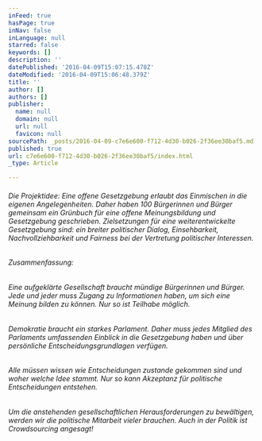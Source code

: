 ```yaml
---
inFeed: true
hasPage: true
inNav: false
inLanguage: null
starred: false
keywords: []
description: ''
datePublished: '2016-04-09T15:07:15.478Z'
dateModified: '2016-04-09T15:06:48.379Z'
title: ''
author: []
authors: []
publisher:
  name: null
  domain: null
  url: null
  favicon: null
sourcePath: _posts/2016-04-09-c7e6e600-f712-4d30-b026-2f36ee30baf5.md
published: true
url: c7e6e600-f712-4d30-b026-2f36ee30baf5/index.html
_type: Article

---
```

###### Die Projektidee: Eine offene Gesetzgebung erlaubt das Einmischen in die eigenen Angelegenheiten. Daher haben 100 Bürgerinnen und Bürger gemeinsam ein Grünbuch für eine offene Meinungsbildung und Gesetzgebung geschrieben. Zielsetzungen für eine weiterentwickelte Gesetzgebung sind: ein breiter politischer Dialog, Einsehbarkeit, Nachvollziehbarkeit und Fairness bei der Vertretung politischer Interessen. 

###### Zusammenfassung: 

###### Eine aufgeklärte Gesellschaft braucht mündige Bürgerinnen und Bürger. Jede und jeder muss Zugang zu Informationen haben, um sich eine Meinung bilden zu können. Nur so ist Teilhabe möglich.

###### Demokratie braucht ein starkes Parlament. Daher muss jedes Mitglied des Parlaments umfassenden Einblick in die Gesetzgebung haben und über persönliche Entscheidungsgrundlagen verfügen. 

###### Alle müssen wissen wie Entscheidungen zustande gekommen sind und woher welche Idee stammt. Nur so kann Akzeptanz für politische Entscheidungen entstehen.

###### Um die anstehenden gesellschaftlichen Herausforderungen zu bewältigen, werden wir die politische Mitarbeit vieler brauchen. Auch in der Politik ist Crowdsourcing angesagt!